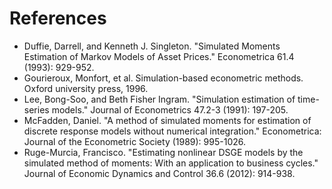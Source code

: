 # References

* Duffie, Darrell, and Kenneth J. Singleton. "Simulated Moments Estimation of Markov Models of Asset Prices." Econometrica 61.4 (1993): 929-952.
* Gourieroux, Monfort, et al. Simulation-based econometric methods. Oxford university press, 1996.
* Lee, Bong-Soo, and Beth Fisher Ingram. "Simulation estimation of time-series models." Journal of Econometrics 47.2-3 (1991): 197-205.
* McFadden, Daniel. "A method of simulated moments for estimation of discrete response models without numerical integration." Econometrica: Journal of the Econometric Society (1989): 995-1026.
* Ruge-Murcia, Francisco. "Estimating nonlinear DSGE models by the simulated method of moments: With an application to business cycles." Journal of Economic Dynamics and Control 36.6 (2012): 914-938.
